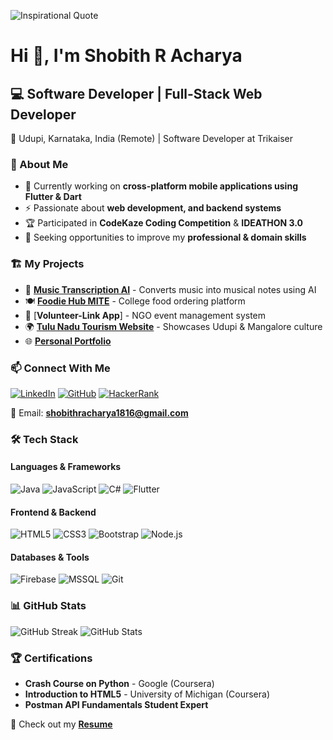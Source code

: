 ![Inspirational Quote](https://www.google.com/url?sa=i&url=https%3A%2F%2Fwww.shutterstock.com%2Fsearch%2Fcoding-quote&psig=AOvVaw2Nqcz3EbNCSnajwsBWfljJ&ust=1741523524720000&source=images&cd=vfe&opi=89978449&ved=0CBQQjRxqFwoTCOCl5Ie_-osDFQAAAAAdAAAAABAE)

# Hi 👋, I'm Shobith R Acharya

## 💻 Software Developer | Full-Stack Web Developer

📍 Udupi, Karnataka, India (Remote) | Software Developer at Trikaiser

### 🚀 About Me
- 🔭 Currently working on **cross-platform mobile applications using Flutter & Dart**
- ⚡ Passionate about **web development, and backend systems**
- 🏆 Participated in **CodeKaze Coding Competition** & **IDEATHON 3.0**
- 🎯 Seeking opportunities to improve my **professional & domain skills**

### 🏗️ My Projects
- 🎵 [**Music Transcription AI**](https://github.com/Shobith16/MusicalNotesGeneration) - Converts music into musical notes using AI
- 🍽️ [**Foodie Hub MITE**](https://messeatz.com) - College food ordering platform
- 📱 [**Volunteer-Link App**] - NGO event management system
- 🌍 [**Tulu Nadu Tourism Website**](https://github.com/Shobith16/TulunadExplore) - Showcases Udupi & Mangalore culture
- 🌐 [**Personal Portfolio**](https://shobith16.github.io/Portfolio)

### 📫 Connect With Me
[![LinkedIn](https://img.shields.io/badge/LinkedIn-%230077B5.svg?style=for-the-badge&logo=linkedin&logoColor=white)](https://linkedin.com/in/shobith-r-acharya-89a146222)
[![GitHub](https://img.shields.io/badge/GitHub-%2312100E.svg?style=for-the-badge&logo=github&logoColor=white)](https://github.com/Shobith16)
[![HackerRank](https://img.shields.io/badge/HackerRank-32CD32?style=for-the-badge&logo=hackerrank&logoColor=white)](https://www.hackerrank.com/profile/shobithracharya1)

📧 Email: **shobithracharya1816@gmail.com**

### 🛠️ Tech Stack
#### **Languages & Frameworks**
![Java](https://img.shields.io/badge/Java-ED8B00?style=for-the-badge&logo=java&logoColor=white)
![JavaScript](https://img.shields.io/badge/JavaScript-F7DF1E?style=for-the-badge&logo=javascript&logoColor=black)
![C#](https://img.shields.io/badge/C%23-239120?style=for-the-badge&logo=c-sharp&logoColor=white)
![Flutter](https://img.shields.io/badge/Flutter-02569B?style=for-the-badge&logo=flutter&logoColor=white)


#### **Frontend & Backend**
![HTML5](https://img.shields.io/badge/HTML5-E34F26?style=for-the-badge&logo=html5&logoColor=white)
![CSS3](https://img.shields.io/badge/CSS3-1572B6?style=for-the-badge&logo=css3&logoColor=white)
![Bootstrap](https://img.shields.io/badge/Bootstrap-563D7C?style=for-the-badge&logo=bootstrap&logoColor=white)
![Node.js](https://img.shields.io/badge/Node.js-43853D?style=for-the-badge&logo=node.js&logoColor=white)

#### **Databases & Tools**
![Firebase](https://img.shields.io/badge/Firebase-FFCA28?style=for-the-badge&logo=firebase&logoColor=black)
![MSSQL](https://img.shields.io/badge/MSSQL-CC2927?style=for-the-badge&logo=microsoft-sql-server&logoColor=white)
![Git](https://img.shields.io/badge/Git-F05032?style=for-the-badge&logo=git&logoColor=white)

### 📊 GitHub Stats
![GitHub Streak](https://github-readme-streak-stats.herokuapp.com/?user=shobith16&theme=dark)
![GitHub Stats](https://github-readme-stats.vercel.app/api?username=shobith16&show_icons=true&theme=gotham)

### 🏆 Certifications
- **Crash Course on Python** - Google (Coursera)
- **Introduction to HTML5** - University of Michigan (Coursera)
- **Postman API Fundamentals Student Expert**

📄 Check out my **[Resume](https://drive.google.com/file/d/1SS9KyGWS3AbeGr2MkLWrwpipuY7H5ckk/view?usp=drive_link)**
